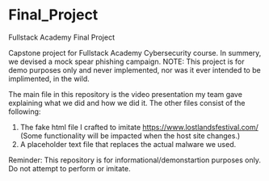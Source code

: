 # Final_Project
Fullstack Academy Final Project

Capstone project for Fullstack Academy Cybersecurity course.
In summery, we devised a mock spear phishing campaign.
NOTE: This project is for demo purposes only and never implemented, nor was it ever intended to be implimented, in the wild.

The main file in this repository is the video presentation my team gave explaining what we did and how we did it.
The other files consist of the following:
1) The fake html file I crafted to imitate https://www.lostlandsfestival.com/  (Some functionality will be impacted when the host site changes.)
2) A placeholder text file that replaces the actual malware we used. 

Reminder: This repository is for informational/demonstartion purposes only. Do not attempt to perform or imitate.
